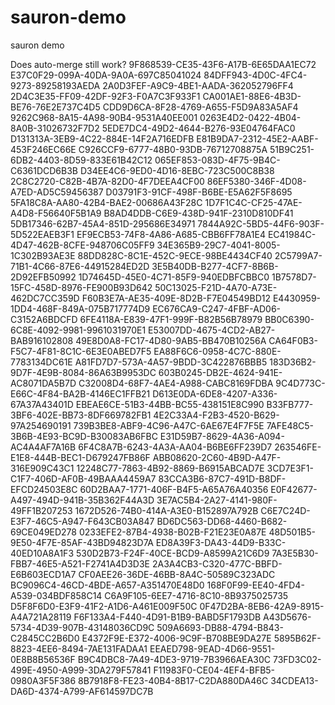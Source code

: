 # sauron-demo
sauron demo

Does auto-merge still work?
9F868539-CE35-43F6-A17B-6E65DAA1EC72
E37C0F29-099A-40DA-9A0A-697C85041024
84DFF943-4D0C-4FC4-9273-89258193AEDA
2A0D3FEF-A9C9-4BE1-AADA-362052796FF4
2D4C3E35-FF09-42DF-92F3-F0A7C3F933F1
CA001AE1-88E6-4B3D-BE76-76E2E737C4D5
CDD9D6CA-8F28-4769-A655-F5D9A83A5AF4
9262C968-8A15-4A98-90B4-9531A40EE001
0263E4D2-0422-4B04-8A0B-31026732F7D2
5EDE7DC4-49D2-4644-B276-93E04764FAC0
D131313A-3EB9-4C22-884E-14F2A716EDFB
E81B9DA7-2312-45E2-AABF-453F246EC66E
C926CCF9-6777-48B0-93DB-76712708875A
51B9C251-6DB2-4403-8D59-833E61B42C12
065EF853-083D-4F75-9B4C-C6361DCD6B3B
D34EE4C6-9ED0-4D16-8EBC-723C500C8B38
2C8C2720-C82B-4B7A-82D0-4F7DEEA4CF00
86EF5380-346F-4D08-A7ED-AD5C59456387
D03791F3-91CF-498F-B6BE-E5A62F5F8695
5FA18C8A-AA80-42B4-BAE2-00686A43F28C
1D7F1C4C-CF25-47AE-A4D8-F56640F5B1A9
B8AD4DDB-C6E9-438D-941F-2310D810DF41
5DB17346-62B7-45A4-851D-295686E34971
7844A92C-5BD5-44F6-903F-5D522EAEB3F1
EF9ECB53-74F8-4A86-A685-CBB6FF78A1E4
EC41984C-4D47-462B-8CFE-948706C05FF9
34E365B9-29C7-4041-8005-1C302B93AE3E
88DD828C-8C1E-452C-9ECE-98BE4434CF40
2C5799A7-71B1-4C66-87E6-44915284ED2D
3E5B40DB-B277-4CF7-8B6B-2D92EFB50992
1D74645D-45E0-4C71-85F9-940EDBFCBBC0
1B7578D7-15FC-458D-8976-FE900B93D642
50C13025-F21D-4A70-A73E-462DC7CC359D
F60B3E7A-AE35-409E-8D2B-F7E04549BD12
E4430959-1DD4-468F-849A-075B717774D9
EC676CA9-C247-4FBF-AD06-C3152A6BDCFD
6FE4118A-E839-47F1-999F-B82B56B78979
BB0C6390-6C8E-4092-9981-9961031970E1
E53007DD-4675-4CD2-AB27-BAB916102808
49E8D0A8-FC17-4D80-9AB5-BB470B10256A
CA64F0B3-F5C7-4F81-8C1C-6E3E0ABED7F5
EA88F6C6-0958-4C7C-880E-7783134DC61E
A81FD7D7-573A-4A57-9BDD-3C422876BBB5
183D36B2-9D7F-4E9B-8084-86A63B9953DC
603B0245-DB2E-4624-941E-AC8071DA5B7D
C32008D4-68F7-4AE4-A988-CABC8169FDBA
9C4D773C-E66C-4F84-BA2B-4146EC1FFB21
D613E0DA-6DE8-4207-A336-67A37A43401D
EBEAE6CE-51B3-44BB-BC55-438151E8C990
B33FB777-3BF6-402E-BB73-8DF669782FB1
4E2C33A4-F2B3-4520-B629-97A254690191
739B3BE8-ABF9-4C96-A47C-6AE67E4F7F5E
7AFE48C5-3B6B-4E93-BC9D-B30083AB6FBC
E31D59B7-8629-4A36-A094-AC4A4AF7A16B
6F4C8A7B-6243-4A3A-AA04-B6BE6FF239D7
263546FE-E1E8-444B-BEC1-D679247FB86F
ABB08620-2C60-4B9D-A47F-316E909C43C1
12248C77-7863-4B92-8869-B6915ABCAD7E
3CD7E3F1-C1F7-406D-AF0B-49BAAA4459A7
83CCA3B6-87C7-491D-B8DF-EFCD24503E8C
60D2BAA7-1771-406F-B4F5-A65A76A40356
E0F42677-A497-494D-941B-35B362F44A3D
3E7AC5B4-2A27-4141-980F-49FF1B207253
1672D526-74B0-414A-A3E0-B152897A792B
C6E7C24D-E3F7-46C5-A947-F643CB03A847
BD6DC563-DD68-4460-B682-69CE049ED278
0233EFE2-87B4-4938-B02B-F21E23E0A87E
48D501B5-9E50-4F7E-85AF-43BD94823D7A
ED8A39F3-DA43-44D9-B33C-40ED10A8A1F3
530D2B73-F24F-40CE-BCD9-A8599A21C6D9
7A3E5B30-FBB7-46E5-A521-F2741A4D3D3E
2A3A4CB3-C320-477C-BBFD-E6B603ECD1A7
CF0AEE26-36DE-46BB-8A4C-50589C323ADC
BC9096C4-46CD-4BDE-A657-A351470E48D0
168F0F99-EE40-4FD4-A539-034BDF858C14
C6A9F105-6EE7-4716-8C10-8B9375025735
D5F8F6D0-E3F9-41F2-A1D6-A461E009F50C
0F47D2BA-8EB6-42A9-8915-A4A721A28119
F6F133A4-F440-4D91-B1B9-BABD5F1793DB
A43D5676-5734-4D39-907B-43148036CD9C
509A6693-DB88-4794-B843-C2845CC2B6D0
E4372F9E-E372-4006-9C9F-B708BE9DA27E
5895B62F-8823-4EE6-8494-7AE131FADAA1
EEAED798-9EAD-4D66-9551-0E8B8B56536F
B9C4DBC8-7A49-4DE3-9719-7B3966AEA30C
73FD3C02-499E-4950-A999-3DA279F57841
F11983F0-CE04-4EF4-BFB5-0980A3F5F386
8B7918F8-FE23-40B4-8B17-C2DA880DA46C
34CDEA13-DA6D-4374-A799-AF614597DC7B

